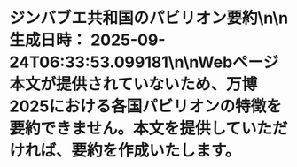 # ジンバブエ共和国のパビリオン要約\n\n**生成日時：** 2025-09-24T06:33:53.099181\n\nWebページ本文が提供されていないため、万博2025における各国パビリオンの特徴を要約できません。本文を提供していただければ、要約を作成いたします。